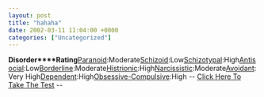 ```yaml
---
layout: post
title: "hahaha"
date: 2002-03-11 11:04:00 +0000
categories: ["Uncategorized"]
---
```


**Disorder****Rating**[Paranoid](http://www.4degreez.com/misc/disorder_information2.html#paranoid):Moderate[Schizoid](http://www.4degreez.com/misc/disorder_information2.html#schizoid):Low[Schizotypal](http://www.4degreez.com/misc/disorder_information2.html#schizotypal):High[Antisocial](http://www.4degreez.com/misc/disorder_information2.html#antisocial):Low[Borderline](http://www.4degreez.com/misc/disorder_information2.html#borderline):Moderate[Histrionic](http://www.4degreez.com/misc/disorder_information2.html#histrionic):High[Narcissistic](http://www.4degreez.com/misc/disorder_information2.html#narcissistic):Moderate[Avoidant](http://www.4degreez.com/misc/disorder_information2.html#avoidant):Very High[Dependent](http://www.4degreez.com/misc/disorder_information2.html#dependent):High[Obsessive-Compulsive](http://www.4degreez.com/misc/disorder_information2.html#obsessive):High
-- [Click Here To Take The Test](http://www.4degreez.com/misc/personality_disorder_test.mv) --
